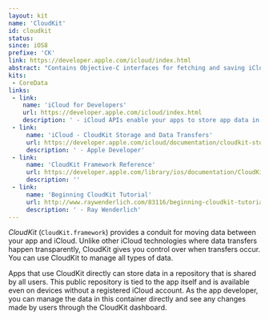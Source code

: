 ```yaml
---
layout: kit
name: 'CloudKit'
id: cloudkit
status: 
since: iOS8
prefixe: 'CK'
link: https://developer.apple.com/icloud/index.html
abstract: "Contains Objective-C interfaces for fetching and saving iCloud data."
kits:
 - CoreData
links:
 - link:
    name: 'iCloud for Developers'
    url: https://developer.apple.com/icloud/index.html
    description: ' - iCloud APIs enable your apps to store app data in iCloud, keeping your apps up to date automatically. Use iCloud to give your users a consistent and seamless experience across iCloud-enabled devices.'
 - link:
     name: 'iCloud - CloudKit Storage and Data Transfers'
     url: https://developer.apple.com/icloud/documentation/cloudkit-storage/
     description: ' - Apple Developer'
 - link:
     name: 'CloudKit Framework Reference'
     url: https://developer.apple.com/library/ios/documentation/CloudKit/Reference/CloudKit_Framework_Reference/index.html
     description: ''
 - link:
     name: 'Beginning CloudKit Tutorial'
     url: http://www.raywenderlich.com/83116/beginning-cloudkit-tutorial
     description: ' - Ray Wenderlich'
---
```


*CloudKit* (`CloudKit.framework`) provides a conduit for moving data between your app and iCloud. Unlike other iCloud technologies where data transfers happen transparently, CloudKit gives you control over when transfers occur. You can use CloudKit to manage all types of data.

Apps that use CloudKit directly can store data in a repository that is shared by all users. This public repository is tied to the app itself and is available even on devices without a registered iCloud account. As the app developer, you can manage the data in this container directly and see any changes made by users through the CloudKit dashboard.

